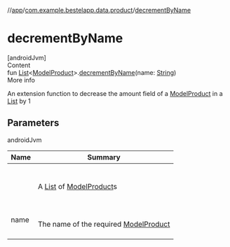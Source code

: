 //[app](../index.md)/[com.example.bestelapp.data.product](index.md)/[decrementByName](decrement-by-name.md)



# decrementByName  
[androidJvm]  
Content  
fun [List](https://kotlinlang.org/api/latest/jvm/stdlib/kotlin.collections/-list/index.html)<[ModelProduct](-model-product/index.md)>.[decrementByName](decrement-by-name.md)(name: [String](https://kotlinlang.org/api/latest/jvm/stdlib/kotlin/-string/index.html))  
More info  


An extension function to decrease the amount field of a [ModelProduct](-model-product/index.md) in a [List](https://kotlinlang.org/api/latest/jvm/stdlib/kotlin.collections/-list/index.html) by 1



## Parameters  
  
androidJvm  
  
|  Name|  Summary| 
|---|---|
| <a name="com.example.bestelapp.data.product//decrementByName/kotlin.collections.List[com.example.bestelapp.data.product.ModelProduct]#kotlin.String/PointingToDeclaration/"></a><receiver>| <a name="com.example.bestelapp.data.product//decrementByName/kotlin.collections.List[com.example.bestelapp.data.product.ModelProduct]#kotlin.String/PointingToDeclaration/"></a><br><br>A [List](https://kotlinlang.org/api/latest/jvm/stdlib/kotlin.collections/-list/index.html) of [ModelProduct](-model-product/index.md)s<br><br>
| <a name="com.example.bestelapp.data.product//decrementByName/kotlin.collections.List[com.example.bestelapp.data.product.ModelProduct]#kotlin.String/PointingToDeclaration/"></a>name| <a name="com.example.bestelapp.data.product//decrementByName/kotlin.collections.List[com.example.bestelapp.data.product.ModelProduct]#kotlin.String/PointingToDeclaration/"></a><br><br>The name of the required [ModelProduct](-model-product/index.md)<br><br>
  
  



